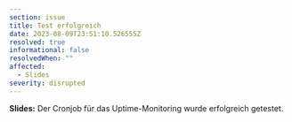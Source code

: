 ```yaml
---
section: issue
title: Test erfolgreich
date: 2023-08-09T23:51:10.526555Z
resolved: true
informational: false
resolvedWhen: ""
affected:
  - Slides
severity: disrupted
---
```

**Slides:** Der Cronjob für das Uptime-Monitoring wurde erfolgreich getestet.
        